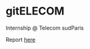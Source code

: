 # gitELECOM
Internship @ Telecom sudParis

Report [here](https://github.com/ppmdatix/RapportTelecom)
